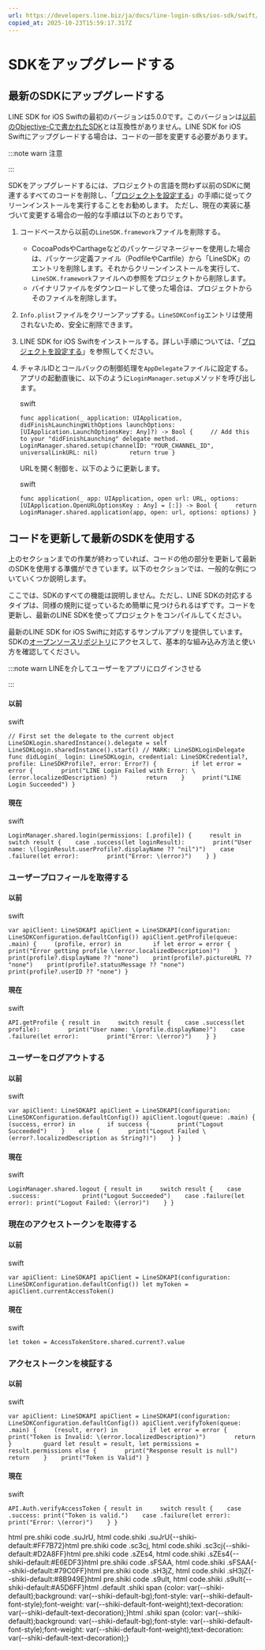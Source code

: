 ```yaml
---
url: https://developers.line.biz/ja/docs/line-login-sdks/ios-sdk/swift/migration-guide/
copied_at: 2025-10-23T15:59:17.317Z
---
```

# SDKをアップグレードする

## 最新のSDKにアップグレードする

LINE SDK for iOS Swiftの最初のバージョンは5.0.0です。このバージョンは[以前のObjective-Cで書かれたSDK](https://developers.line.biz/ja/docs/line-login-sdks/ios-sdk/deprecated/objective-c-v41/overview/)とは互換性がありません。LINE SDK for iOS Swiftにアップグレードする場合は、コードの一部を変更する必要があります。

:::note warn
注意

:::

SDKをアップグレードするには、プロジェクトの言語を問わず以前のSDKに関連するすべてのコードを削除し、「[プロジェクトを設定する](https://developers.line.biz/ja/docs/line-login-sdks/ios-sdk/swift/setting-up-project/)」の手順に従ってクリーンインストールを実行することをお勧めします。 ただし、現在の実装に基づいて変更する場合の一般的な手順は以下のとおりです。

1.  コードベースから以前の`LineSDK.framework`ファイルを削除する。
    *   CocoaPodsやCarthageなどのパッケージマネージャーを使用した場合は、パッケージ定義ファイル（PodfileやCartfile）から「LineSDK」のエントリを削除します。それからクリーンインストールを実行して、`LineSDK.framework`ファイルへの参照をプロジェクトから削除します。
    *   バイナリファイルをダウンロードして使った場合は、プロジェクトからそのファイルを削除します。
2.  `Info.plist`ファイルをクリーンアップする。`LineSDKConfig`エントリは使用されないため、安全に削除できます。
3.  LINE SDK for iOS Swiftをインストールする。詳しい手順については、「[プロジェクトを設定する](https://developers.line.biz/ja/docs/line-login-sdks/ios-sdk/swift/setting-up-project/)」を参照してください。
4.  チャネルIDとコールバックの制御処理を`AppDelegate`ファイルに設定する。  
    アプリの起動直後に、以下のように`LoginManager.setup`メソッドを呼び出します。
    
    swift
    
    `func application(_ application: UIApplication, didFinishLaunchingWithOptions launchOptions: [UIApplication.LaunchOptionsKey: Any]?) -> Bool {     // Add this to your "didFinishLaunching" delegate method.    LoginManager.shared.setup(channelID: "YOUR_CHANNEL_ID", universalLinkURL: nil)         return true }`
    
      
    URLを開く制御を、以下のように更新します。
    
    swift
    
    `func application(_ app: UIApplication, open url: URL, options: [UIApplication.OpenURLOptionsKey : Any] = [:]) -> Bool {     return LoginManager.shared.application(app, open: url, options: options) }`
    

## コードを更新して最新のSDKを使用する

上のセクションまでの作業が終わっていれば、コードの他の部分を更新して最新のSDKを使用する準備ができています。以下のセクションでは、一般的な例についていくつか説明します。

ここでは、SDKのすべての機能は説明しません。ただし、LINE SDKの対応するタイプは、同様の規則に従っているため簡単に見つけられるはずです。コードを更新し、最新のLINE SDKを使ってプロジェクトをコンパイルしてください。

最新のLINE SDK for iOS Swiftに対応するサンプルアプリを提供しています。SDKの[オープンソースリポジトリ](https://github.com/line/line-sdk-ios-swift)にアクセスして、基本的な組み込み方法と使い方を確認してください。

:::note warn
LINEを介してユーザーをアプリにログインさせる

:::

#### 以前

swift

`// First set the delegate to the current object LineSDKLogin.sharedInstance().delegate = self LineSDKLogin.sharedInstance().start() // MARK: LineSDKLoginDelegate func didLogin(_ login: LineSDKLogin, credential: LineSDKCredential?, profile: LineSDKProfile?, error: Error?) {          if let error = error {        print("LINE Login Failed with Error: \(error.localizedDescription) ")        return    }     print("LINE Login Succeeded") }`

#### 現在

swift

`LoginManager.shared.login(permissions: [.profile]) {     result in    switch result {    case .success(let loginResult):        print("User name: \(loginResult.userProfile?.displayName ?? "nil")")    case .failure(let error):        print("Error: \(error)")    } }`

### ユーザープロフィールを取得する

#### 以前

swift

`var apiClient: LineSDKAPI apiClient = LineSDKAPI(configuration: LineSDKConfiguration.defaultConfig()) apiClient.getProfile(queue: .main) {     (profile, error) in         if let error = error {        print("Error getting profile \(error.localizedDescription)")    }         print(profile?.displayName ?? "none")    print(profile?.pictureURL ?? "none")    print(profile?.statusMessage ?? "none")    print(profile?.userID ?? "none") }`

#### 現在

swift

`API.getProfile { result in     switch result {    case .success(let profile):        print("User name: \(profile.displayName)")    case .failure(let error):        print("Error: \(error)")    } }`

### ユーザーをログアウトする

#### 以前

swift

`var apiClient: LineSDKAPI apiClient = LineSDKAPI(configuration: LineSDKConfiguration.defaultConfig()) apiClient.logout(queue: .main) {     (success, error) in         if success {        print("Logout Succeeded")    }    else {        print("Logout Failed \(error?.localizedDescription as String?)")    } }`

#### 現在

swift

`LoginManager.shared.logout { result in     switch result {    case .success:            print("Logout Succeeded")    case .failure(let error): print("Logout Failed: \(error)")    } }`

### 現在のアクセストークンを取得する

#### 以前

swift

`var apiClient: LineSDKAPI apiClient = LineSDKAPI(configuration: LineSDKConfiguration.defaultConfig()) let myToken = apiClient.currentAccessToken()`

#### 現在

swift

`let token = AccessTokenStore.shared.current?.value`

### アクセストークンを検証する

#### 以前

swift

`var apiClient: LineSDKAPI apiClient = LineSDKAPI(configuration: LineSDKConfiguration.defaultConfig()) apiClient.verifyToken(queue: .main) {     (result, error) in         if let error = error {        print("Token is Invalid: \(error.localizedDescription)")        return    }         guard let result = result, let permissions = result.permissions else {        print("Response result is null")        return    }    print("Token is Valid") }`

#### 現在

swift

`API.Auth.verifyAccessToken { result in     switch result {    case .success: print("Token is valid.")    case .failure(let error): print("Error: \(error)")    } }`

html pre.shiki code .suJrU, html code.shiki .suJrU{--shiki-default:#FF7B72}html pre.shiki code .sc3cj, html code.shiki .sc3cj{--shiki-default:#D2A8FF}html pre.shiki code .sZEs4, html code.shiki .sZEs4{--shiki-default:#E6EDF3}html pre.shiki code .sFSAA, html code.shiki .sFSAA{--shiki-default:#79C0FF}html pre.shiki code .sH3jZ, html code.shiki .sH3jZ{--shiki-default:#8B949E}html pre.shiki code .s9uIt, html code.shiki .s9uIt{--shiki-default:#A5D6FF}html .default .shiki span {color: var(--shiki-default);background: var(--shiki-default-bg);font-style: var(--shiki-default-font-style);font-weight: var(--shiki-default-font-weight);text-decoration: var(--shiki-default-text-decoration);}html .shiki span {color: var(--shiki-default);background: var(--shiki-default-bg);font-style: var(--shiki-default-font-style);font-weight: var(--shiki-default-font-weight);text-decoration: var(--shiki-default-text-decoration);}